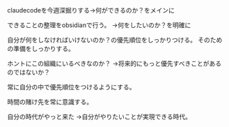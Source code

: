 claudecodeを今週深掘りする→何ができるのか？をメインに

できることの整理をobsidianで行う。
→何をしたいのか？を明確に

自分が何をしなければいけないのか？の優先順位をしっかりつける。
そのための準備をしっかりする。

ホントにこの組織にいるべきなのか？
→将来的にもっと優先すべきことがあるのではないか？

常に自分の中で優先順位をつけるようにする。

時間の賭け先を常に意識する。

自分の時代がやっと来た
→自分がやりたいことが実現できる時代。

